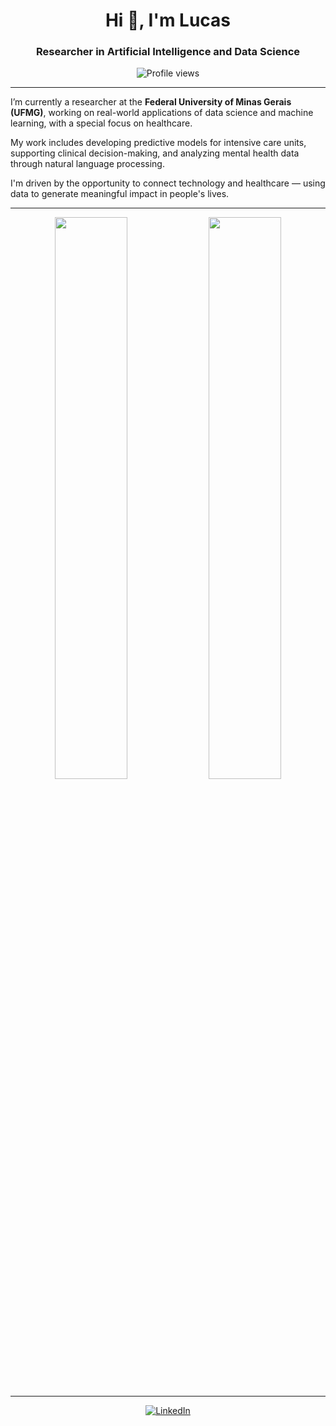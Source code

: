 <h1 align="center">Hi 👋, I'm Lucas</h1>
<h3 align="center">Researcher in Artificial Intelligence and Data Science</h3>

<p align="center">
  <img src="https://komarev.com/ghpvc/?username=lucaspimentab&label=Profile%20Views&color=0e75b6&style=flat" alt="Profile views" />
</p>

---

I’m currently a researcher at the **Federal University of Minas Gerais (UFMG)**, working on real-world applications of data science and machine learning, with a special focus on healthcare.

My work includes developing predictive models for intensive care units, supporting clinical decision-making, and analyzing mental health data through natural language processing.

I'm driven by the opportunity to connect technology and healthcare — using data to generate meaningful impact in people's lives.

---

<p align="center">
  <img width="48%" src="https://github-readme-stats.vercel.app/api?username=lucaspimentab&show_icons=true&theme=default&hide_border=true" />
  <img width="48%" src="https://github-readme-stats.vercel.app/api/top-langs/?username=lucaspimentab&layout=compact&theme=default&hide_border=true" />
</p>

---

<p align="center">
  <a href="https://www.linkedin.com/in/lucas-pim">
    <img src="https://img.shields.io/badge/LinkedIn-Lucas%20Pimenta-blue?style=flat-square&logo=linkedin" alt="LinkedIn">
  </a>
</p>


